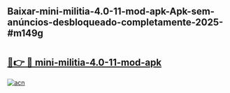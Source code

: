 ## Baixar-mini-militia-4.0-11-mod-apk-Apk-sem-anúncios-desbloqueado-completamente-2025-#m149g

# <h2><a href="https://ainizakaria.my?title=mini-militia-4.0-11-mod-apk&ref=22M">🔗👉 🔴 mini-militia-4.0-11-mod-apk</a></h2>

[![acn](https://github.com/user-attachments/assets/0f9c940e-d8b0-45ae-aac7-cd30a18b3e1c)](https://ainizakaria.my?title=mini-militia-4.0-11-mod-apk&ref=22M)

